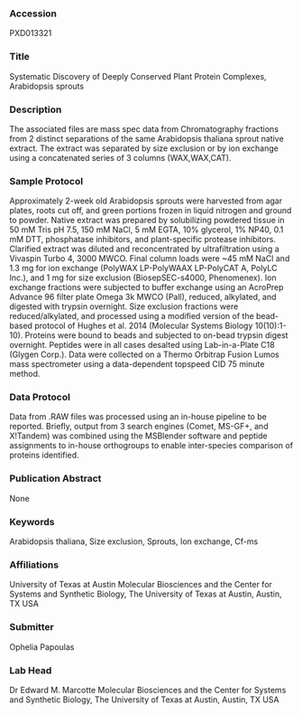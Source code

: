 ### Accession
PXD013321

### Title
Systematic Discovery of Deeply Conserved Plant Protein Complexes,  Arabidopsis sprouts

### Description
The associated files are mass spec data from Chromatography fractions from 2 distinct separations of the same Arabidopsis thaliana sprout native extract.  The extract was separated by size exclusion or by ion exchange using a concatenated series of 3 columns (WAX,WAX,CAT).

### Sample Protocol
Approximately 2-week old Arabidopsis sprouts were harvested from agar plates, roots cut off, and green portions frozen in liquid nitrogen and ground to powder. Native extract was prepared by solubilizing powdered tissue in 50 mM Tris pH 7.5, 150 mM NaCl, 5 mM EGTA, 10% glycerol, 1% NP40, 0.1 mM DTT, phosphatase inhibitors, and plant-specific protease inhibitors.  Clarified extract was diluted and reconcentrated by ultrafiltration using a Vivaspin Turbo 4, 3000 MWCO.  Final column loads were ~45 mM NaCl and 1.3 mg for ion exchange (PolyWAX LP-PolyWAAX LP-PolyCAT A, PolyLC Inc.), and 1 mg for size exclusion (BiosepSEC-s4000, Phenomenex). Ion exchange fractions were subjected to buffer exchange using an AcroPrep Advance 96 filter plate Omega 3k MWCO (Pall), reduced, alkylated, and digested with trypsin overnight.  Size exclusion fractions were reduced/alkylated, and processed using a modified version of the bead-based protocol of Hughes et al. 2014 (Molecular Systems Biology 10(10):1-10).  Proteins were bound to beads and subjected to on-bead trypsin digest overnight.  Peptides were in all cases desalted using Lab-in-a-Plate C18 (Glygen Corp.).  Data were collected on a Thermo Orbitrap Fusion Lumos mass spectrometer using a data-dependent topspeed CID 75 minute method.

### Data Protocol
Data from .RAW files was processed using an in-house pipeline to be reported.  Briefly, output from 3 search engines (Comet, MS-GF+, and X!Tandem) was combined using the MSBlender software and peptide assignments to in-house orthogroups to enable inter-species comparison of proteins identified.

### Publication Abstract
None

### Keywords
Arabidopsis thaliana, Size exclusion, Sprouts, Ion exchange, Cf-ms

### Affiliations
University of Texas at Austin
Molecular Biosciences and the Center for Systems and Synthetic Biology, The University of Texas at Austin, Austin, TX USA

### Submitter
Ophelia Papoulas

### Lab Head
Dr Edward M. Marcotte
Molecular Biosciences and the Center for Systems and Synthetic Biology, The University of Texas at Austin, Austin, TX USA


